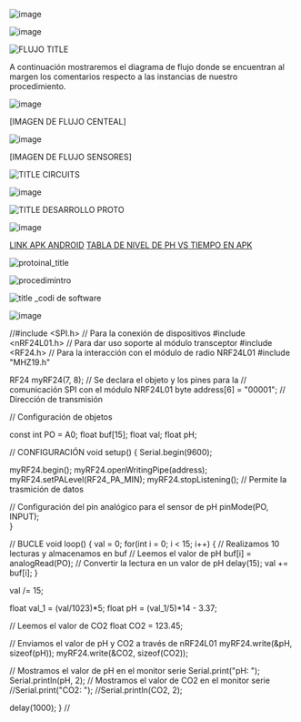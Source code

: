 ![image](https://github.com/Fx2048/Team_4_FdD/assets/131219987/84851120-fdf1-4d56-8913-b782fd5ffb4d)



![image](https://github.com/Fx2048/Team_4_FdD/assets/131219987/1c361b20-874d-4d26-b355-46d7d8639e7b)


![FLUJO TITLE](https://github.com/Fx2048/Team_4_FdD/assets/131219987/28a1f97a-6aa1-4b39-88c2-abf4804b01e7)

A continuación mostraremos el diagrama de flujo donde se encuentran al margen los comentarios respecto a las instancias de nuestro procedimiento.

![image](https://github.com/Fx2048/Team_4_FdD/assets/131219987/49598391-a8be-4c26-bd8c-4c455c975427)

[IMAGEN DE FLUJO CENTEAL]

![image](https://github.com/Fx2048/Team_4_FdD/assets/131219987/88aff30e-a657-4409-82dc-dff470d58abf)


[IMAGEN DE FLUJO SENSORES]


![TITLE CIRCUITS](https://github.com/Fx2048/Team_4_FdD/assets/131219987/0abbabdd-5bd8-49eb-81ed-425ae01978a9)


![image](https://github.com/Fx2048/Team_4_FdD/assets/131219987/8de5e80f-dabe-4519-b07e-2892b7e0fec8)



![TITLE DESARROLLO PROTO](https://github.com/Fx2048/Team_4_FdD/assets/131219987/459513f2-7fa7-4c5d-8a46-573f9f69b0ac)

![image](https://github.com/Fx2048/Team_4_FdD/assets/131219987/aaa709fb-c21b-4a52-80b2-8c0727f74af4)


[LINK APK ANDROID](https://github.com/Fx2048/Team_4_FdD/blob/main/Software/ECOPUREHARVEST.apk)
[TABLA DE NIVEL DE PH VS TIEMPO EN APK](https://thingspeak.com/channels/2428834/charts/1?bgcolor=%23ffffff&color=%23d62020&dynamic=true&results=60&type=line&update=15)


![protoinal_title](https://github.com/Fx2048/Team_4_FdD/assets/131219987/7f8a8efe-7a2e-4f45-b25e-39c1977b3dca)


![procedimintro](https://github.com/Fx2048/Team_4_FdD/assets/131219987/b426f154-8f37-49f0-ac67-07f515cd8d49)


![title _codi de software](https://github.com/Fx2048/Team_4_FdD/assets/131219987/4c893b84-840e-417b-a295-f762da3e8265)

![image](https://github.com/Fx2048/Team_4_FdD/assets/131219987/a3f6c5c2-ed8e-4666-8b00-56de90f37f22)


//#include <SPI.h>      // Para la conexión de dispositivos
#include <nRF24L01.h> // Para dar uso soporte al módulo transceptor 
#include <RF24.h>     // Para la interacción con el módulo de radio NRF24L01
#include "MHZ19.h"

RF24 myRF24(7, 8);    // Se declara el objeto y los pines para la 
                      // comunicación SPI con el módulo NRF24L01
byte address[6] = "00001"; // Dirección de transmisión


// Configuración de objetos

const int PO = A0; 
float buf[15];
float val; 
float pH;

// CONFIGURACIÓN
void setup() {
  Serial.begin(9600);
  
  myRF24.begin();
  myRF24.openWritingPipe(address);
  myRF24.setPALevel(RF24_PA_MIN);
  myRF24.stopListening();   // Permite la trasmición de datos

  // Configuración del pin analógico para el sensor de pH
  pinMode(PO, INPUT);  
}

// BUCLE
void loop() {
  val = 0;
  for(int i = 0; i < 15; i++) {    // Realizamos 10 lecturas y almacenamos en buf
    // Leemos el valor de pH
    buf[i] = analogRead(PO);       // Convertir la lectura en un valor de pH
    delay(15);
    val += buf[i];
  }

  val /= 15;

  float val_1 = (val/1023)*5;
  float pH = (val_1/5)*14 - 3.37;

  // Leemos el valor de CO2
  float CO2 = 123.45;
  
  // Enviamos el valor de pH  y CO2 a través de nRF24L01
  myRF24.write(&pH, sizeof(pH));
  myRF24.write(&CO2, sizeof(CO2));

  // Mostramos el valor de pH en el monitor serie
  Serial.print("pH: ");
  Serial.println(pH, 2);
  // Mostramos el valor de CO2 en el monitor serie
  //Serial.print("CO2: ");
  //Serial.println(CO2, 2);

  delay(1000);
} //

